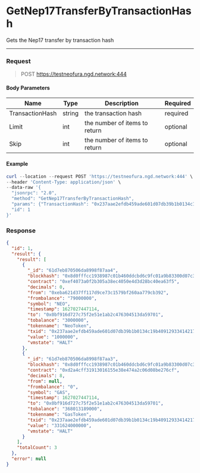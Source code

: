 # GetNep17TransferByTransactionHash
Gets the Nep17 transfer by transaction hash
<hr>

### Request

> POST https://testneofura.ngd.network:444

#### Body Parameters

|    Name    | Type | Description | Required |
| ---------- | --- |    ------    | ----|
| TransactionHash    | string|  the transaction hash| required|
| Limit    | int|  the number of items to return| optional|
| Skip    | int|  the number of items to return| optional |


#### Example
```powershell
curl --location --request POST 'https://testneofura.ngd.network:444' \
--header 'Content-Type: application/json' \
--data-raw '{
  "jsonrpc": "2.0",
  "method": "GetNep17TransferByTransactionHash",
  "params": {"TransactionHash": "0x237aae2efdb459ade601d07db39b1b0134c19b40912933414217bc1494cd009b","Limit":2},
  "id": 1
}'
```
### Response
```json
{
  "id": 1,
  "result": {
    "result": [
      {
        "_id": "61d7eb870506da8998f87aa4",
        "blockhash": "0x8d0fffcc1938987c01b460ddcbd6c9fc01a9b83300d07c3cd680e4036b680dfc",
        "contract": "0xef4073a0f2b305a38ec4050e4d3d28bc40ea63f5",
        "decimals": 0,
        "from": "0xeba621d37ff117d9ce73c1579bf260aa779cb392",
        "frombalance": "79000000",
        "symbol": "NEO",
        "timestamp": 1627027447114,
        "to": "0x0bf916d727c75f2e51e1ab2c476304513da59701",
        "tobalance": "3000000",
        "tokenname": "NeoToken",
        "txid": "0x237aae2efdb459ade601d07db39b1b0134c19b40912933414217bc1494cd009b",
        "value": "1000000",
        "vmstate": "HALT"
      },
      {
        "_id": "61d7eb870506da8998f87aa3",
        "blockhash": "0x8d0fffcc1938987c01b460ddcbd6c9fc01a9b83300d07c3cd680e4036b680dfc",
        "contract": "0xd2a4cff31913016155e38e474a2c06d08be276cf",
        "decimals": 8,
        "from": null,
        "frombalance": "0",
        "symbol": "GAS",
        "timestamp": 1627027447114,
        "to": "0x0bf916d727c75f2e51e1ab2c476304513da59701",
        "tobalance": "368013189000",
        "tokenname": "GasToken",
        "txid": "0x237aae2efdb459ade601d07db39b1b0134c19b40912933414217bc1494cd009b",
        "value": "331624000000",
        "vmstate": "HALT"
      }
    ],
    "totalCount": 3
  },
  "error": null
}
```
